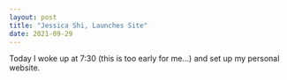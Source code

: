 ```yaml
---
layout: post
title: "Jessica Shi, Launches Site"
date: 2021-09-29
---
```


Today I woke up at 7:30 (this is too early for me...) and set up my personal website.
